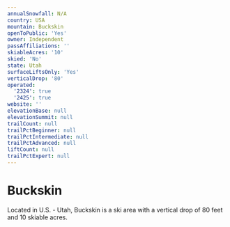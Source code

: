 ```yaml
---
annualSnowfall: N/A
country: USA
mountain: Buckskin
openToPublic: 'Yes'
owner: Independent
passAffiliations: ''
skiableAcres: '10'
skied: 'No'
state: Utah
surfaceLiftsOnly: 'Yes'
verticalDrop: '80'
operated:
  '2324': true
  '2425': true
website: ''
elevationBase: null
elevationSummit: null
trailCount: null
trailPctBeginner: null
trailPctIntermediate: null
trailPctAdvanced: null
liftCount: null
trailPctExpert: null
---
```



# Buckskin

Located in U.S. - Utah, Buckskin is a ski area with a vertical drop of 80 feet and 10 skiable acres.
